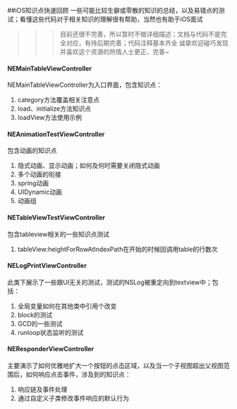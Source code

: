 ##iOS知识点快速回顾
一些可能比较生僻或零散的知识的总结，以及易错点的测试；看懂这些代码对于相关知识的理解很有帮助，当然也有助于iOS面试
>>> 目前还很不完善，所以暂时不做详细描述；文档与代码不是完全对应，有待后期完善；代码注释基本齐全
诚挚欢迎碰巧发现并喜欢这个资源的热情人士更正、完善~


#### NEMainTableViewController
NEMainTableViewController为入口界面，包含知识点：
1. category方法覆盖相关注意点
2. load、initialize方法知识点
3. loadView方法使用示例



#### NEAnimationTestViewController
包含动画的知识点
1. 隐式动画、显示动画；如何及何时需要关闭隐式动画
2. 多个动画的衔接
3. spring动画
4. UIDynamic动画
5. 动画组


#### NETableViewTestViewController
包含tableview相关的一些知识点测试
1. tableView:heightForRowAtIndexPath在开始的时候回调用table的行数次


#### NELogPrintViewController
此类下展示了一些跟UI无关的测试，测试的NSLog被重定向到textview中；包括：
1. 全局变量如何在其他类中引用个改变
2. block的测试
3. GCD的一些测试
3. runloop状态监听的测试

#### NEResponderViewController
主要演示了如何优雅地扩大一个按钮的点击区域，以及当一个子视图超出父视图范围后，如何响应点击事件，涉及到的知识点：
1. 响应链及事件处理
2. 通过自定义子类修改事件响应的默认行为
